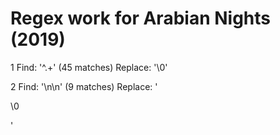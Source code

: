 # Regex work for Arabian Nights (2019)

1 Find: '^.+' (45 matches)
    Replace: '<ln n="">\0</ln>'

2 Find: '\n\n' (9 matches)
    Replace: '</p>\0<p n="">'



